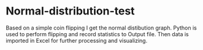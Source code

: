 # Normal-distribution-test
Based on a simple coin flipping I get the normal distibution graph.
Python is used to perform flipping and record statistics to Output file.
Then data is imported in Excel for further processing and visualizing.
